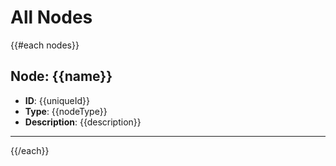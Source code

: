 # All Nodes

{{#each nodes}}
## Node: {{name}}

- **ID**: {{uniqueId}}
- **Type**: {{nodeType}}
- **Description**: {{description}}

---
{{/each}}
